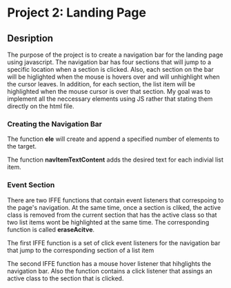 # Project 2: Landing Page

## Desription

The purpose of the project is to create a navigation bar for the landing page using javascript. The navigation bar has four sections that will jump to a specific location when a section is clicked. Also, each section on the bar will be higlighted when the mouse is hovers over and will unhighlight when the cursor leaves. In addition, for each section, the list item will be highlighted when the mouse cursor is over that section. My goal was to implement all the neccessary elements using JS rather that stating them directly on the html file.

### Creating the Navigation Bar

The function **ele** will create and append a specified number of elements to the target. 

The function **navItemTextContent** adds the desired text for each indivial list item.

### Event Section 

There are two IFFE functions that contain event listeners that correspoing to the page's navigation. At the same time, once a section is cliked, the active class is removed from the current section that has the active class so that two list items wont be highlighted at the same time. The corresponding function is called **eraseAcitve**.

The first IFFE function is a set of click event listeners for the navigation bar that jump to the corresponding section of a list item

The second IFFE function has a mouse hover listener that hihglights the navigation bar. Also the function contains a click listener that assings an active class to the section that is clicked. 

